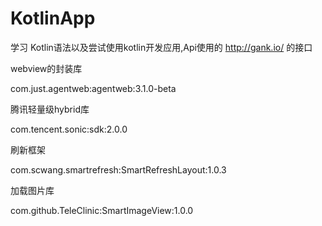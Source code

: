 # KotlinApp
学习 Kotlin语法以及尝试使用kotlin开发应用,Api使用的 http://gank.io/ 的接口

 webview的封装库

com.just.agentweb:agentweb:3.1.0-beta

腾讯轻量级hybrid库

com.tencent.sonic:sdk:2.0.0

 刷新框架

com.scwang.smartrefresh:SmartRefreshLayout:1.0.3

 加载图片库

com.github.TeleClinic:SmartImageView:1.0.0
